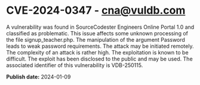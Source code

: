 # CVE-2024-0347 - cna@vuldb.com

A vulnerability was found in SourceCodester Engineers Online Portal 1.0 and classified as problematic. This issue affects some unknown processing of the file signup_teacher.php. The manipulation of the argument Password leads to weak password requirements. The attack may be initiated remotely. The complexity of an attack is rather high. The exploitation is known to be difficult. The exploit has been disclosed to the public and may be used. The associated identifier of this vulnerability is VDB-250115.

**Publish date:** 2024-01-09
